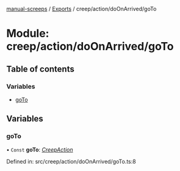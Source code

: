 [manual-screeps](../README.md) / [Exports](../modules.md) / creep/action/doOnArrived/goTo

# Module: creep/action/doOnArrived/goTo

## Table of contents

### Variables

- [goTo](creep_action_doonarrived_goto.md#goto)

## Variables

### goTo

• `Const` **goTo**: [*CreepAction*](../interfaces/creep_action_doonarrived.creepaction.md)

Defined in: src/creep/action/doOnArrived/goTo.ts:8

